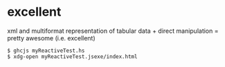 # excellent
xml and multiformat representation of tabular data + direct manipulation = pretty awesome (i.e. excellent)

```
$ ghcjs myReactiveTest.hs
$ xdg-open myReactiveTest.jsexe/index.html
```

